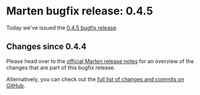 # Marten bugfix release: 0.4.5

Today we've issued the [0.4.5 bugfix release](https://martenframework.com/docs/the-marten-project/release-notes/0.4.5).

## Changes since 0.4.4

Please head over to the [official Marten release notes](https://martenframework.com/docs/the-marten-project/release-notes/0.4.5) for an overview of the changes that are part of this bugfix release.

Alternatively, you can check out the [full list of changes and commits on GitHub](https://github.com/martenframework/marten/compare/v0.4.4...v0.4.5).
